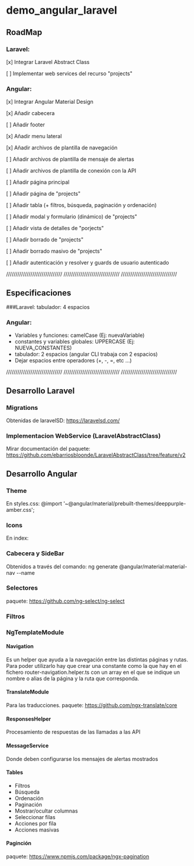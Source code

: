 # demo_angular_laravel

## RoadMap

### Laravel:

[x] Integrar Laravel Abstract Class

[ ] Implementar web services del recurso "projects"


### Angular:

[x] Integrar Angular Material Design

[x] Añadir cabecera

[ ] Añadir footer

[x] Añadir menu lateral

[x] Añadir archivos de plantilla de navegación

[ ] Añadir archivos de plantilla de mensaje de alertas

[ ] Añadir archivos de plantilla de conexión con la API

[ ] Añadir página principal

[ ] Añadir página de "projects"

[ ] Añadir tabla (+ filtros, búsqueda, paginación y ordenación)

[ ] Añadir modal y formulario (dinámico) de "projects"

[ ] Añadir vista de detalles de "porjects"

[ ] Añadir borrado de "projects"

[ ] Añadir borrado masivo de "projects"

[ ] Añadir autenticación y resolver y guards de usuario autenticado


//////////////////////////////   //////////////////////////////   ////////////////////////////// 

## Especificaciones

###Laravel:
tabulador: 4 espacios

### Angular:
- Variables y funciones: camelCase (Ej: nuevaVariable)
- constantes y variables globales: UPPERCASE (Ej: NUEVA_CONSTANTES)
- tabulador: 2 espacios (angular CLI trabaja con 2 espacios)
- Dejar espacios entre operadores (+, -, =, etc ...)


//////////////////////////////   //////////////////////////////   //////////////////////////////


## Desarrollo Laravel
### Migrations
Obtenidas de laravelSD: https://laravelsd.com/

### Implementacion WebService (LaravelAbstractClass)
Mirar documentación del paquete: 
https://github.com/ebarriosbloonde/LaravelAbstractClass/tree/feature/v2

## Desarrollo Angular

### Theme
En styles.css: @import '~@angular/material/prebuilt-themes/deeppurple-amber.css';

### Icons
En index: <link href="https://fonts.googleapis.com/icon?family=Material+Icons" rel="stylesheet">

### Cabecera y SideBar
Obtenidos a través del comando:
ng generate @angular/material:material-nav --name <component-name>


### Selectores
paquete: https://github.com/ng-select/ng-select

### Filtros


### NgTemplateModule

#### Navigation
Es un helper que ayuda a la navegación entre las distintas páginas y rutas.
Para poder utilizarlo hay que crear una constante como la que hay en el fichero router-navigation.helper.ts con un array
en el que se indique un nombre o alias de la página y la ruta que corresponda.

#### TranslateModule
Para las traducciones.
paquete: https://github.com/ngx-translate/core


#### ResponsesHelper
Procesamiento de respuestas de las llamadas a las API

#### MessageService
Donde deben configurarse los mensajes de alertas mostrados

#### Tables
- Filtros
- Búsqueda
- Ordenación
- Paginación
- Mostrar/ocultar columnas
- Seleccionar filas
- Acciones por fila
- Acciones masivas


#### Paginción
paquete: https://www.npmjs.com/package/ngx-pagination

